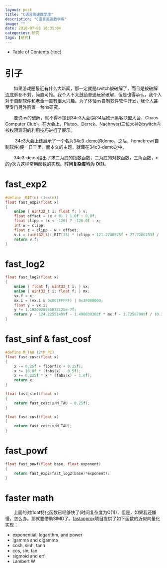 ```yaml
---
layout: post
title: "C语言高速数学库"
description: "C语言高速数学库"
image: ""
date: 2018-07-01 16:31:04
categories: 研究
tags: [研究]
---
```


<!-- more -->
* Table of Contents
{:toc}

# 引子

&nbsp; &nbsp; &nbsp; &nbsp;如果游戏圈最近有什么大新闻，那一定就是switch被破解了，而且是被破解连底裤都不剩，简直可怜。我个人不太鼓励普通玩家破解，但是也得承认，我个人对于自制软件和老金一直有很大兴趣。为了体验ns自制软件软件开发，我个人甚至专门另外购置一台ns研究。

&nbsp; &nbsp; &nbsp; &nbsp;要说ns的破解，就不得不提到34c3大会(第34届欧洲黑客联盟大会，Chaos Computer Club)。在大会上，Plutoo、Derrek、Naehrwert三位大神对switch内核权限漏洞的利用技巧进行了展示。

&nbsp; &nbsp; &nbsp; &nbsp; 34c3大会上还展示了一个名为[34c3-demo](https://github.com/switchbrew/34c3-demo)的demo，之后，homebrew(自制软件)便一日千里。而本文的主题，就藏在34c3-demo之中。

&nbsp; &nbsp; &nbsp; &nbsp;34c3-demo给出了求二为底的指数函数，二为底的对数函数，三角函数，x的y次方这样常用函数的实现。**时间复杂度均为 O(1)**。

# fast_exp2

```c
#define _BIT(n) (1<<(n))
float fast_exp2(float x)
{
    union { uint32_t i; float f; } v;
    float offset = (x < 0) ? 1.0f : 0.0f;
    float clipp = (x < -126) ? -126.0f : x;
    int w = clipp;
    float z = clipp - w + offset;
    v.i = (uint32_t)(_BIT(23) * (clipp + 121.2740575f + 27.7280233f / (4.84252568f - z) - 1.49012907f * z));
    return v.f;
}
```

# fast_log2

```c
float fast_log2(float x)
{
    union { float f; uint32_t i; } vx;
    union { uint32_t i; float f; } mx;
    vx.f = x;
    mx.i = (vx.i & 0x007FFFFF) | 0x3F000000;
    float y = vx.i;
    y *= 1.1920928955078125e-7f;
    return y - 124.22551499f - 1.498030302f * mx.f - 1.72587999f / (0.3520887068f + mx.f);
}
```

# fast_sinf & fast_cosf

```c
#define M_TAU (2*M_PI)
float fast_cosc(float x)
{
    x -= 0.25f + floorf(x + 0.25f);
    x *= 16.0f * (fabs(x) - 0.5f);
    x += 0.225f * x * (fabs(x) - 1.0f);
    return x;
}

float fast_sinf(float x)
{
    return fast_cosc(x/M_TAU - 0.25f);
}

float fast_cosf(float x)
{
    return fast_cosc(x/M_TAU);
}
```

# fast_powf

```c
float fast_powf(float base, float exponent)
{
    return fast_exp2(fast_log2(base)*exponent);
}
```

# faster math

&nbsp; &nbsp; &nbsp; &nbsp;上面的对float特化函数已经够快了(时间复杂度为O(1))，但是，如果我还嫌慢，怎么办。那就要借助SIMD了。[fastapprox](https://github.com/etheory/fastapprox)项目提供了如下函数的近似向量化实现：

- exponential, logarithm, and power
- lgamma and digamma
- cosh, sinh, tanh
- cos, sin, tan
- sigmoid and erf
- Lambert W







